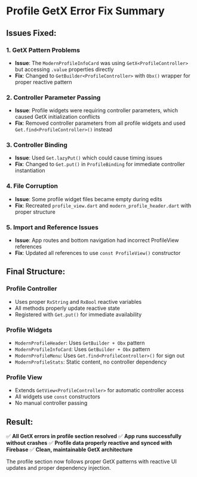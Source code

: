 # Profile GetX Error Fix Summary

## Issues Fixed:

### 1. **GetX Pattern Problems**
- **Issue**: The `ModernProfileInfoCard` was using `GetX<ProfileController>` but accessing `.value` properties directly
- **Fix**: Changed to `GetBuilder<ProfileController>` with `Obx()` wrapper for proper reactive pattern

### 2. **Controller Parameter Passing**
- **Issue**: Profile widgets were requiring controller parameters, which caused GetX initialization conflicts
- **Fix**: Removed controller parameters from all profile widgets and used `Get.find<ProfileController>()` instead

### 3. **Controller Binding**
- **Issue**: Used `Get.lazyPut()` which could cause timing issues
- **Fix**: Changed to `Get.put()` in `ProfileBinding` for immediate controller instantiation

### 4. **File Corruption**
- **Issue**: Some profile widget files became empty during edits
- **Fix**: Recreated `profile_view.dart` and `modern_profile_header.dart` with proper structure

### 5. **Import and Reference Issues**
- **Issue**: App routes and bottom navigation had incorrect ProfileView references
- **Fix**: Updated all references to use `const ProfileView()` constructor

## Final Structure:

### Profile Controller
- Uses proper `RxString` and `RxBool` reactive variables
- All methods properly update reactive state
- Registered with `Get.put()` for immediate availability

### Profile Widgets
- `ModernProfileHeader`: Uses `GetBuilder + Obx` pattern
- `ModernProfileInfoCard`: Uses `GetBuilder + Obx` pattern  
- `ModernProfileMenu`: Uses `Get.find<ProfileController>()` for sign out
- `ModernProfileStats`: Static content, no controller dependency

### Profile View
- Extends `GetView<ProfileController>` for automatic controller access
- All widgets use `const` constructors
- No manual controller passing

## Result:
✅ **All GetX errors in profile section resolved**
✅ **App runs successfully without crashes**
✅ **Profile data properly reactive and synced with Firebase**
✅ **Clean, maintainable GetX architecture**

The profile section now follows proper GetX patterns with reactive UI updates and proper dependency injection.
